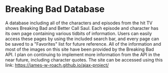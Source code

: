 # Breaking Bad Database

A database including all of the characters and episodes from the hit TV shows Breaking Bad and Better Call Saul. Each episode and character has its own page containing various tidbits of information. Users can easily access these pages by using the included search bar, and every page can be saved to a "Favorites" list for future reference. All of the information and most of the images on this site have been provided by the Breaking Bad API. I plan on continuing to implement more information from the API in the near future, including character quotes.
The site can be accessed using this link: https://james-w-roach.github.io/ajax-project/

